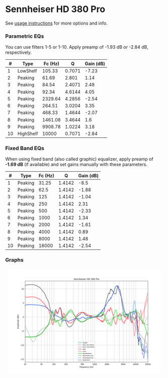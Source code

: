 # Sennheiser HD 380 Pro
See [usage instructions](https://github.com/jaakkopasanen/AutoEq#usage) for more options and info.

### Parametric EQs
You can use filters 1-5 or 1-10. Apply preamp of -1.93 dB or -2.84 dB, respectively.

|   # | Type      |   Fc (Hz) |      Q |   Gain (dB) |
|-----|-----------|-----------|--------|-------------|
|   1 | LowShelf  |    105.33 | 0.7071 |       -7.23 |
|   2 | Peaking   |     61.69 | 2.801  |        1.14 |
|   3 | Peaking   |     84.54 | 2.4071 |        2.48 |
|   4 | Peaking   |     92.34 | 4.6144 |        4.05 |
|   5 | Peaking   |   2329.64 | 4.2856 |       -2.54 |
|   6 | Peaking   |    264.51 | 3.0204 |        3.35 |
|   7 | Peaking   |    468.33 | 1.4644 |       -2.07 |
|   8 | Peaking   |   1461.08 | 3.4644 |        1.6  |
|   9 | Peaking   |   9908.78 | 1.0224 |        3.18 |
|  10 | HighShelf |  10000    | 0.7071 |       -2.84 |

### Fixed Band EQs
When using fixed band (also called graphic) equalizer, apply preamp of **-1.69 dB** (if available) and set gains manually with these parameters.

|   # | Type    |   Fc (Hz) |      Q |   Gain (dB) |
|-----|---------|-----------|--------|-------------|
|   1 | Peaking |     31.25 | 1.4142 |       -8.5  |
|   2 | Peaking |     62.5  | 1.4142 |       -1.88 |
|   3 | Peaking |    125    | 1.4142 |       -1.04 |
|   4 | Peaking |    250    | 1.4142 |        2.31 |
|   5 | Peaking |    500    | 1.4142 |       -2.33 |
|   6 | Peaking |   1000    | 1.4142 |        1.34 |
|   7 | Peaking |   2000    | 1.4142 |       -1.61 |
|   8 | Peaking |   4000    | 1.4142 |        0.89 |
|   9 | Peaking |   8000    | 1.4142 |        1.48 |
|  10 | Peaking |  16000    | 1.4142 |       -2.54 |

### Graphs
![](./Sennheiser%20HD%20380%20Pro.png)
